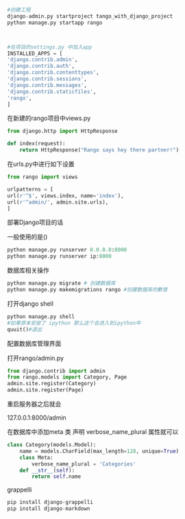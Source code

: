 ```python
#创建工程
django-admin.py startproject tango_with_django_project 
python manage.py startapp rango



#在项目的settings.py 中加入app
INSTALLED_APPS = [
'django.contrib.admin',
'django.contrib.auth',
'django.contrib.contenttypes',
'django.contrib.sessions',
'django.contrib.messages',
'django.contrib.staticfiles',
'rango',
]

```

在新建的rango项目中views.py

```python
from django.http import HttpResponse

def index(request):
	return HttpResponse("Rango says hey there partner!")
```



在urls.py中进行如下设置

```python
from rango import views

urlpatterns = [
url(r'^$', views.index, name='index'),
url(r'^admin/', admin.site.urls),
]
```

部署Django项目的话

一般使用的是()

```python
python manage.py runserver 0.0.0.0:8000
python manage.py runserver ip:8000
```



数据库相关操作

```python
python manage.py migrate # 创建数据库
python manage.py makemigrations rango #创建数据库的歉意
```

打开django shell

```python 
python manage.py shell
#如果原本安装了 ipython 那么这个会进入到ipython中
quuit()#退出
```

配置数据库管理界面

打开rango/admin.py

```python
from django.contrib import admin
from rango.models import Category, Page
admin.site.register(Category)
admin.site.register(Page)
```

重启服务器之后就会

127.0.0.1:8000/admin

在数据库中添加meta 类 声明 verbose_name_plural 属性就可以

```python
class Category(models.Model):
	name = models.CharField(max_length=128, unique=True)
    class Meta:
        verbose_name_plural = 'Categories'
    def __str__(self):
    	return self.name
```

grappelli

```python
pip install django-grappelli
pip install django-markdown
```

